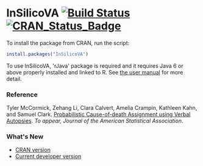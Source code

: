 # InSilicoVA  [![Build Status](https://travis-ci.org/verbal-autopsy-software/InSilicoVA.svg?branch=master)](https://travis-ci.org/verbal-autopsy-software/InSilicoVA) [![CRAN\_Status\_Badge](https://www.r-pkg.org/badges/version/InSilicoVA)](https://cran.r-project.org/package=InSilicoVA)

To install the package from CRAN, run the script: 
```r
install.packages("InSilicoVA")
```

To use InSilicoVA, 'rJava' package is required and it requires Java 6 or above properly installed and linked to R. See <a href="Documents/Insilico-manual.pdf">the user manual</a> for more detail.

### Reference
Tyler McCormick, Zehang Li, Clara Calvert, Amelia Crampin, Kathleen Kahn, and Samuel Clark. <a href="http://arxiv.org/abs/1411.3042">Probabilistic Cause-of-death Assignment using Verbal Autopsies</a>. <em>To appear, Journal of the American Statistical Association</em>. 



### What's New
- [CRAN version](https://cran.r-project.org/web/packages/InSilicoVA/news.html) 
- [Current developer version](InSilicoVA/inst/NEWS.rd)
 
